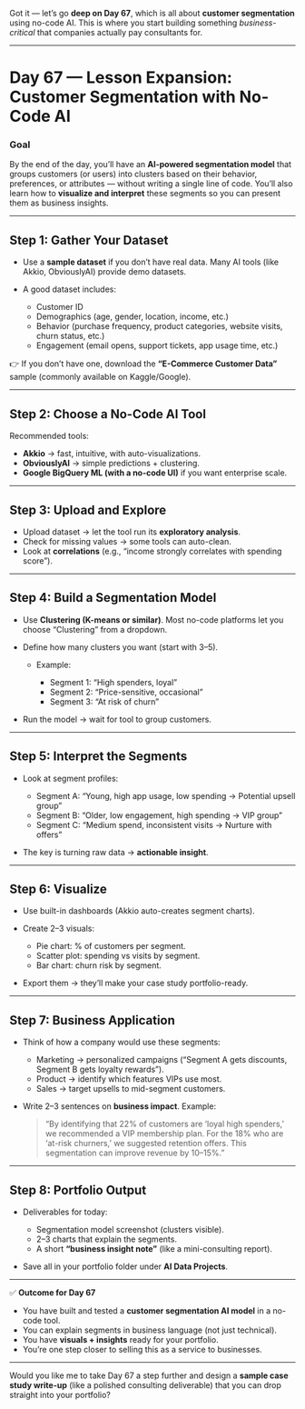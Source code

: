 Got it — let’s go **deep on Day 67**, which is all about **customer segmentation** using no-code AI. This is where you start building something *business-critical* that companies actually pay consultants for.

---

# **Day 67 — Lesson Expansion: Customer Segmentation with No-Code AI**

### **Goal**

By the end of the day, you’ll have an **AI-powered segmentation model** that groups customers (or users) into clusters based on their behavior, preferences, or attributes — without writing a single line of code. You’ll also learn how to **visualize and interpret** these segments so you can present them as business insights.

---

## **Step 1: Gather Your Dataset**

* Use a **sample dataset** if you don’t have real data. Many AI tools (like Akkio, ObviouslyAI) provide demo datasets.
* A good dataset includes:

  * Customer ID
  * Demographics (age, gender, location, income, etc.)
  * Behavior (purchase frequency, product categories, website visits, churn status, etc.)
  * Engagement (email opens, support tickets, app usage time, etc.)

👉 If you don’t have one, download the **“E-Commerce Customer Data”** sample (commonly available on Kaggle/Google).

---

## **Step 2: Choose a No-Code AI Tool**

Recommended tools:

* **Akkio** → fast, intuitive, with auto-visualizations.
* **ObviouslyAI** → simple predictions + clustering.
* **Google BigQuery ML (with a no-code UI)** if you want enterprise scale.

---

## **Step 3: Upload and Explore**

* Upload dataset → let the tool run its **exploratory analysis**.
* Check for missing values → some tools can auto-clean.
* Look at **correlations** (e.g., “income strongly correlates with spending score”).

---

## **Step 4: Build a Segmentation Model**

* Use **Clustering (K-means or similar)**. Most no-code platforms let you choose “Clustering” from a dropdown.
* Define how many clusters you want (start with 3–5).

  * Example:

    * Segment 1: “High spenders, loyal”
    * Segment 2: “Price-sensitive, occasional”
    * Segment 3: “At risk of churn”
* Run the model → wait for tool to group customers.

---

## **Step 5: Interpret the Segments**

* Look at segment profiles:

  * Segment A: “Young, high app usage, low spending → Potential upsell group”
  * Segment B: “Older, low engagement, high spending → VIP group”
  * Segment C: “Medium spend, inconsistent visits → Nurture with offers”
* The key is turning raw data → **actionable insight**.

---

## **Step 6: Visualize**

* Use built-in dashboards (Akkio auto-creates segment charts).
* Create 2–3 visuals:

  * Pie chart: % of customers per segment.
  * Scatter plot: spending vs visits by segment.
  * Bar chart: churn risk by segment.
* Export them → they’ll make your case study portfolio-ready.

---

## **Step 7: Business Application**

* Think of how a company would use these segments:

  * Marketing → personalized campaigns (“Segment A gets discounts, Segment B gets loyalty rewards”).
  * Product → identify which features VIPs use most.
  * Sales → target upsells to mid-segment customers.
* Write 2–3 sentences on **business impact**. Example:

  > “By identifying that 22% of customers are ‘loyal high spenders,’ we recommended a VIP membership plan. For the 18% who are ‘at-risk churners,’ we suggested retention offers. This segmentation can improve revenue by 10–15%.”

---

## **Step 8: Portfolio Output**

* Deliverables for today:

  * Segmentation model screenshot (clusters visible).
  * 2–3 charts that explain the segments.
  * A short **“business insight note”** (like a mini-consulting report).
* Save all in your portfolio folder under **AI Data Projects**.

---

✅ **Outcome for Day 67**

* You have built and tested a **customer segmentation AI model** in a no-code tool.
* You can explain segments in business language (not just technical).
* You have **visuals + insights** ready for your portfolio.
* You’re one step closer to selling this as a service to businesses.

---

Would you like me to take Day 67 a step further and design a **sample case study write-up** (like a polished consulting deliverable) that you can drop straight into your portfolio?
